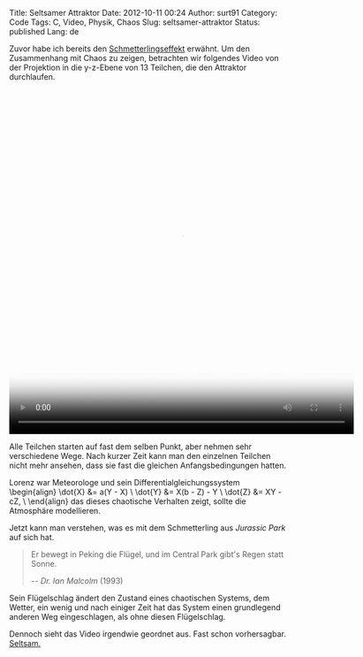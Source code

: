 Title: Seltsamer Attraktor
Date: 2012-10-11 00:24
Author: surt91
Category: Code
Tags: C, Video, Physik, Chaos
Slug: seltsamer-attraktor
Status: published
Lang: de

Zuvor habe ich bereits den [Schmetterlingseffekt]({filename}/schmetterlingseffekt.md)
erwähnt. Um den Zusammenhang mit Chaos zu zeigen, betrachten wir folgendes
Video von der Projektion in die y-z-Ebene von 13
Teilchen, die den Attraktor durchlaufen.

<video controls="controls" poster="/img/lorenz13yz.png" height="624" width="624">
<source src="/vid/lorenz13yz.m4v" />
<source src="/vid/lorenz13yz.mp4" type="video/mp4" />
<source src="/vid/lorenz13yz.webm" type="video/webm" />
Your browser does not support the video tag.
</video>

Alle Teilchen starten auf fast dem selben Punkt, aber nehmen sehr
verschiedene Wege. Nach kurzer Zeit kann man den einzelnen Teilchen nicht mehr
ansehen, dass sie fast die gleichen Anfangsbedingungen hatten.

Lorenz war Meteorologe und sein Differentialgleichungssystem
\begin{align}
    \dot{X} &= a(Y - X) \\
    \dot{Y} &= X(b - Z) - Y \\
    \dot{Z} &= XY - cZ, \\
\end{align}
das dieses chaotische Verhalten zeigt, sollte die Atmosphäre modellieren.

Jetzt kann man verstehen, was es mit dem Schmetterling aus *Jurassic Park*
auf sich hat.

> Er bewegt in Peking die Flügel, und
> im Central Park gibt's Regen statt Sonne.
>
> -- <cite>Dr. Ian Malcolm</cite> (1993)

Sein Flügelschlag ändert den Zustand eines chaotischen
Systems, dem Wetter, ein wenig und nach einiger Zeit hat das System einen
grundlegend anderen Weg eingeschlagen, als ohne diesen Flügelschlag.

Dennoch sieht das Video irgendwie geordnet aus. Fast schon vorhersagbar.
[Seltsam.](http://de.wikipedia.org/wiki/Chaosforschung#Der_seltsame_Attraktor)
